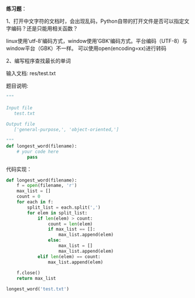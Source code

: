 **练习题**：

1、打开中文字符的文档时，会出现乱码，Python自带的打开文件是否可以指定文字编码？还是只能用相关函数？

linux使用’utf-8’编码方式，window使用’GBK’编码方式。平台编码（UTF-8）与window平台（GBK）不一样。
可以使用open(encoding=xx)进行转码

2、编写程序查找最长的单词

输入文档: res/test.txt

题目说明:

```python
"""
   
Input file
   test.txt
   
Output file
   ['general-purpose,', 'object-oriented,']
   
"""
def longest_word(filename):
    # your code here
        pass
```

代码实现：

```python
def longest_word(filename):
    f = open(filename, 'r')
    max_list = []
    count = 0
    for each in f:
        split_list = each.split(',')
        for elem in split_list:
            if len(elem) > count:
                count = len(elem)
                if max_list == []:
                    max_list.append(elem)
                else:
                    max_list = []
                    max_list.append(elem)
            elif len(elem) == count:
                max_list.append(elem)
    
    f.close()
    return max_list

longest_word('test.txt')
```

